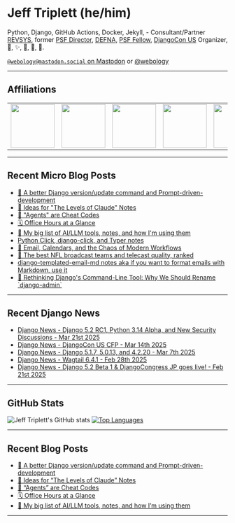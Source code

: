# Jeff Triplett (he/him)

Python, Django, GitHub Actions, Docker, Jekyll,  - Consultant/Partner [REVSYS][], former [PSF Director][], [DEFNA][], [PSF Fellow][], [DjangoCon US][] Organizer, 🏀, ✨, 💪, 🏃, 🤖.

<a href="https://mastodon.social/@webology" rel="me">`@webology@mastodon.social` on Mastodon</a> or <a href="https://twitter.com/webology">@webology</a>

<hr>

## Affiliations

<table border="0">
<tr>
<td><a href="https://github.com/revsys/"><img src="https://avatars.githubusercontent.com/u/308096?s=200&v=4" width="100px"></a></td>
<td><a href="https://github.com/psf/"><img src="https://avatars.githubusercontent.com/u/50630501?s=200&v=4" width="100px"></a></td>
<td><a href="https://github.com/djangocon/"><img src="https://avatars.githubusercontent.com/u/2891658?s=400&&v=4" width="100px"></a></td>
<td><a href="https://github.com/defna/"><img src="https://avatars.githubusercontent.com/u/13454395?s=200&v=4" width="100px"></a></td>
<td><a href="https://github.com/djangopackages/"><img src="https://avatars.githubusercontent.com/u/27385825?s=200&v=4" width="100px"></a></td>
</tr>
</table>

<hr>

## Recent Micro Blog Posts

<!--START_SECTION:micro-posts-->
* [🤖 A better Django version&#x2F;update command and Prompt-driven-development](https:&#x2F;&#x2F;micro.webology.dev&#x2F;2025&#x2F;03&#x2F;26&#x2F;a-better-django-versionupdate-command&#x2F;)
* [🤖 Ideas for &quot;The Levels of Claude&quot; Notes](https:&#x2F;&#x2F;micro.webology.dev&#x2F;2025&#x2F;03&#x2F;05&#x2F;ideas-for-the-levels-of&#x2F;)
* [🤖 &quot;Agents&quot; are Cheat Codes](https:&#x2F;&#x2F;micro.webology.dev&#x2F;2025&#x2F;03&#x2F;02&#x2F;agents-are-cheat-codes&#x2F;)
* [🗓️ Office Hours at a Glance](https:&#x2F;&#x2F;micro.webology.dev&#x2F;2025&#x2F;02&#x2F;19&#x2F;office-hours-at-a-glance&#x2F;)
* [🤖 My big list of AI&#x2F;LLM tools, notes, and how I&#39;m using them](https:&#x2F;&#x2F;micro.webology.dev&#x2F;2025&#x2F;01&#x2F;29&#x2F;my-big-list-of-aillm&#x2F;)
* [Python Click, django-click, and Typer notes](https:&#x2F;&#x2F;micro.webology.dev&#x2F;2025&#x2F;01&#x2F;22&#x2F;python-click-djangoclick-and-typer&#x2F;)
* [📩 Email, Calendars, and the Chaos of Modern Workflows](https:&#x2F;&#x2F;micro.webology.dev&#x2F;2025&#x2F;01&#x2F;15&#x2F;email-calendars-and-the-chaos&#x2F;)
* [🏈 The best NFL broadcast teams and telecast quality, ranked](https:&#x2F;&#x2F;micro.webology.dev&#x2F;2025&#x2F;01&#x2F;12&#x2F;the-best-nfl-broadcast-teams&#x2F;)
* [django-templated-email-md notes aka if you want to format emails with Markdown, use it](https:&#x2F;&#x2F;micro.webology.dev&#x2F;2025&#x2F;01&#x2F;11&#x2F;djangotemplatedemailmd-notes-aka-if-you&#x2F;)
* [🤔 Rethinking Django&#39;s Command-Line Tool: Why We Should Rename &#x60;django-admin&#x60;](https:&#x2F;&#x2F;micro.webology.dev&#x2F;2025&#x2F;01&#x2F;08&#x2F;rethinking-djangos-commandline-tool-why&#x2F;)
<!--END_SECTION:micro-posts-->

<hr>

## Recent Django News

<!--START_SECTION:news-->
* [Django News - Django 5.2 RC1, Python 3.14 Alpha, and New Security Discussions - Mar 21st 2025](https:&#x2F;&#x2F;django-news.com&#x2F;issues&#x2F;277)
* [Django News - DjangoCon US CFP - Mar 14th 2025](https:&#x2F;&#x2F;django-news.com&#x2F;issues&#x2F;276)
* [Django News - Django 5.1.7, 5.0.13, and 4.2.20 - Mar 7th 2025](https:&#x2F;&#x2F;django-news.com&#x2F;issues&#x2F;275)
* [Django News - Wagtail 6.4.1 - Feb 28th 2025](https:&#x2F;&#x2F;django-news.com&#x2F;issues&#x2F;274)
* [Django News - Django 5.2 Beta 1 &amp; DjangoCongress JP goes live! - Feb 21st 2025](https:&#x2F;&#x2F;django-news.com&#x2F;issues&#x2F;273)
<!--END_SECTION:news-->

<hr>

## GitHub Stats

![Jeff Triplett's GitHub stats](https://github-readme-stats.vercel.app/api?username=jefftriplett&show_icons=&private_count=true&theme=dracula)  [![Top Languages](https://github-readme-stats.vercel.app/api/top-langs/?username=jefftriplett&layout=compact&theme=dracula)]()

<hr>

## Recent Blog Posts

<!--START_SECTION:posts-->
* [🤖 A better Django version&#x2F;update command and Prompt-driven-development](https:&#x2F;&#x2F;jefftriplett.com&#x2F;2025&#x2F;a-better-django-version-update-command-and-prompt-driven-development&#x2F;)
* [🤖 Ideas for “The Levels of Claude” Notes](https:&#x2F;&#x2F;jefftriplett.com&#x2F;2025&#x2F;ideas-for-the-levels-of-claude-notes&#x2F;)
* [🤖 “Agents” are Cheat Codes](https:&#x2F;&#x2F;jefftriplett.com&#x2F;2025&#x2F;agents-are-cheat-codes&#x2F;)
* [🗓️ Office Hours at a Glance](https:&#x2F;&#x2F;jefftriplett.com&#x2F;2025&#x2F;office-hours-at-a-glance&#x2F;)
* [🤖 My big list of AI&#x2F;LLM tools, notes, and how I’m using them](https:&#x2F;&#x2F;jefftriplett.com&#x2F;2025&#x2F;my-big-list-of-ai-llm-tools-notes-and-how-i-m-using-them&#x2F;)
<!--END_SECTION:posts-->

<hr>

[DEFNA]: https://www.defna.org/
[DjangoCon US]: http://djangocon.us/
[PSF Director]: https://www.python.org/psf/members/#board-of-directors
[REVSYS]: https://www.revsys.com/
[PSF Fellow]: https://www.python.org/psf/fellows/
